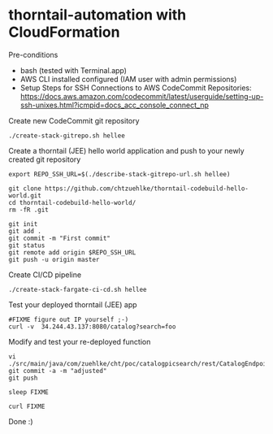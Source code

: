 # thorntail-automation with CloudFormation

Pre-conditions

- bash (tested with Terminal.app)
- AWS CLI installed configured (IAM user with admin permissions)
- Setup Steps for SSH Connections to AWS CodeCommit Repositories: https://docs.aws.amazon.com/codecommit/latest/userguide/setting-up-ssh-unixes.html?icmpid=docs_acc_console_connect_np

Create new CodeCommit git repository

    ./create-stack-gitrepo.sh hellee

Create a thorntail (JEE) hello world application and push to your newly created git repository

    export REPO_SSH_URL=$(./describe-stack-gitrepo-url.sh hellee)
    
    git clone https://github.com/chtzuehlke/thorntail-codebuild-hello-world.git
    cd thorntail-codebuild-hello-world/
    rm -fR .git

    git init
    git add .
    git commit -m "First commit"
    git status
    git remote add origin $REPO_SSH_URL
    git push -u origin master

Create CI/CD pipeline

    ./create-stack-fargate-ci-cd.sh hellee

Test your deployed thorntail (JEE) app

    #FIXME figure out IP yourself ;-)
    curl -v  34.244.43.137:8080/catalog?search=foo

Modify and test your re-deployed function

    vi ./src/main/java/com/zuehlke/cht/poc/catalogpicsearch/rest/CatalogEndpoint.java
    git commit -a -m "adjusted"
    git push

    sleep FIXME

    curl FIXME

Done :)
